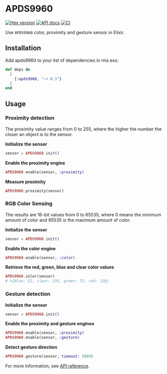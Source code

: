 # APDS9960

[![Hex version](https://img.shields.io/hexpm/v/apds9960.svg 'Hex version')](https://hex.pm/packages/apds9960)
[![API docs](https://img.shields.io/hexpm/v/apds9960.svg?label=docs 'API docs')](https://hexdocs.pm/apds9960)
[![CI](https://github.com/mnishiguchi/apds9960/actions/workflows/ci.yml/badge.svg)](https://github.com/mnishiguchi/apds9960/actions/workflows/ci.yml)

Use `APDS9960` color, proximity and gesture sensor in Elixir.

## Installation

Add apds9960 to your list of dependencies in mix.exs:

```elixir
def deps do
  [
    {:apds9960, "~> 0.1"}
  ]
end
```

## Usage

### Proximity detection

The proximity value ranges from 0 to 255, where the higher the number the closer an object is to the sensor.

**Initialize the sensor**

```elixir
sensor = APDS9960.init()
```

**Enable the proximity engine**

```elixir
APDS9960.enable(sensor, :proximity)
```

**Measure proximity**

```elixir
APDS9960.proximity(sensor)
```

### RGB Color Sensing

The results are 16-bit values from 0 to 65535, where 0 means the minimum amount of color and 65535 is the maximum amount of color.

**Initialize the sensor**

```elixir
sensor = APDS9960.init()
```

**Enable the color engine**

```elixir
APDS9960.enable(sensor, :color)
```

**Retrieve the red, green, blue and clear color values**

```elixir
APDS9960.color(sensor)
# %{blue: 52, clear: 235, green: 73, red: 128}
```

### Gesture detection

**Initialize the sensor**

```elixir
sensor = APDS9960.init()
```

**Enable the proximity and gesture engines**

```elixir
APDS9960.enable(sensor, :proximity)
APDS9960.enable(sensor, :gesture)
```

**Detect gesture direction**

```elixir
APDS9960.gesture(sensor, timeout: 5000)
```

For more information, see [API reference](https://hexdocs.pm/apds9960/api-reference.html).
